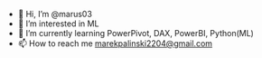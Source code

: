 - 👋 Hi, I’m @marus03
- 👀 I’m interested in ML
- 🌱 I’m currently learning PowerPivot, DAX, PowerBI, Python(ML)
- 📫 How to reach me marekpalinski2204@gmail.com

<!---
marus03/marus03 is a ✨ special ✨ repository because its `README.md` (this file) appears on your GitHub profile.
You can click the Preview link to take a look at your changes.
--->
